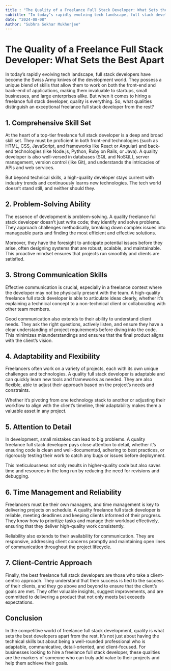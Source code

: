 ```yaml
---
title : "The Quality of a Freelance Full Stack Developer: What Sets the Best Apart"
subtitle: "In today’s rapidly evolving tech landscape, full stack developers have become the Swiss Army knives of the development world. They possess a unique blend of skills that allow them to work on both the front-end and back-end of applications, making them invaluable to startups, small businesses, and large enterprises alike. But when it comes to hiring a freelance full stack developer, quality is everything. So, what qualities distinguish an exceptional freelance full stack developer from the rest?"
date: "2024-08-08"
Author: "Subhra Sekhar Mukherjee"
---
```




# The Quality of a Freelance Full Stack Developer: What Sets the Best Apart

In today’s rapidly evolving tech landscape, full stack developers have become the Swiss Army knives of the development world. They possess a unique blend of skills that allow them to work on both the front-end and back-end of applications, making them invaluable to startups, small businesses, and large enterprises alike. But when it comes to hiring a freelance full stack developer, quality is everything. So, what qualities distinguish an exceptional freelance full stack developer from the rest?

## 1. Comprehensive Skill Set

At the heart of a top-tier freelance full stack developer is a deep and broad skill set. They must be proficient in both front-end technologies (such as HTML, CSS, JavaScript, and frameworks like React or Angular) and back-end technologies (like Node.js, Python, Ruby on Rails, or Java). A quality developer is also well-versed in databases (SQL and NoSQL), server management, version control (like Git), and understands the intricacies of APIs and web services.

But beyond technical skills, a high-quality developer stays current with industry trends and continuously learns new technologies. The tech world doesn’t stand still, and neither should they.

## 2. Problem-Solving Ability

The essence of development is problem-solving. A quality freelance full stack developer doesn’t just write code; they identify and solve problems. They approach challenges methodically, breaking down complex issues into manageable parts and finding the most efficient and effective solutions.

Moreover, they have the foresight to anticipate potential issues before they arise, often designing systems that are robust, scalable, and maintainable. This proactive mindset ensures that projects run smoothly and clients are satisfied.

## 3. Strong Communication Skills

Effective communication is crucial, especially in a freelance context where the developer may not be physically present with the team. A high-quality freelance full stack developer is able to articulate ideas clearly, whether it’s explaining a technical concept to a non-technical client or collaborating with other team members.

Good communication also extends to their ability to understand client needs. They ask the right questions, actively listen, and ensure they have a clear understanding of project requirements before diving into the code. This minimizes misunderstandings and ensures that the final product aligns with the client’s vision.

## 4. Adaptability and Flexibility

Freelancers often work on a variety of projects, each with its own unique challenges and technologies. A quality full stack developer is adaptable and can quickly learn new tools and frameworks as needed. They are also flexible, able to adjust their approach based on the project’s needs and constraints.

Whether it’s pivoting from one technology stack to another or adjusting their workflow to align with the client’s timeline, their adaptability makes them a valuable asset in any project.

## 5. Attention to Detail

In development, small mistakes can lead to big problems. A quality freelance full stack developer pays close attention to detail, whether it’s ensuring code is clean and well-documented, adhering to best practices, or rigorously testing their work to catch any bugs or issues before deployment.

This meticulousness not only results in higher-quality code but also saves time and resources in the long run by reducing the need for revisions and debugging.

## 6. Time Management and Reliability

Freelancers must be their own managers, and time management is key to delivering projects on schedule. A quality freelance full stack developer is reliable, meeting deadlines and keeping clients informed of their progress. They know how to prioritize tasks and manage their workload effectively, ensuring that they deliver high-quality work consistently.

Reliability also extends to their availability for communication. They are responsive, addressing client concerns promptly and maintaining open lines of communication throughout the project lifecycle.

## 7. Client-Centric Approach

Finally, the best freelance full stack developers are those who take a client-centric approach. They understand that their success is tied to the success of their clients, and they go above and beyond to ensure that the client’s goals are met. They offer valuable insights, suggest improvements, and are committed to delivering a product that not only meets but exceeds expectations.

## Conclusion

In the competitive world of freelance full stack development, quality is what sets the best developers apart from the rest. It’s not just about having the technical skills but about being a well-rounded professional who is adaptable, communicative, detail-oriented, and client-focused. For businesses looking to hire a freelance full stack developer, these qualities are the markers of someone who can truly add value to their projects and help them achieve their goals.
